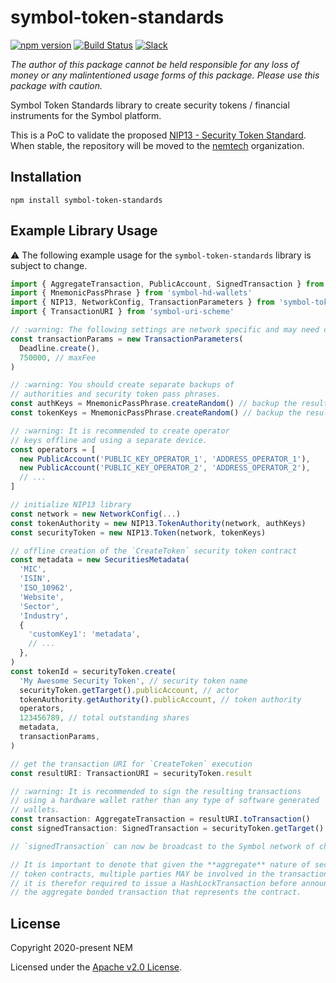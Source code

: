 # symbol-token-standards

[![npm version](https://badge.fury.io/js/symbol-token-standards.svg)](https://badge.fury.io/js/symbol-token-standards)
[![Build Status](https://travis-ci.com/nemgrouplimited/symbol-token-standards.svg?branch=master)](https://travis-ci.com/nemgrouplimited/symbol-token-standards)
[![Slack](https://img.shields.io/badge/chat-on%20slack-green.svg)](https://symbol.slack.com/messages/CB0UU89GS//)

*The author of this package cannot be held responsible for any loss of money or any malintentioned usage forms of this package. Please use this package with caution.*

Symbol Token Standards library to create security tokens / financial instruments for the Symbol platform.

This is a PoC to validate the proposed [NIP13 - Security Token Standard](https://github.com/nemtech/NIP/blob/master/NIPs/nip-0013.md). When stable, the repository will be moved to the [nemtech](https://github.com/nemtech) organization.

## Installation

`npm install symbol-token-standards`

## Example Library Usage

:warning: The following example usage for the `symbol-token-standards` library is subject to change.

```javascript
import { AggregateTransaction, PublicAccount, SignedTransaction } from 'symbol-sdk'
import { MnemonicPassPhrase } from 'symbol-hd-wallets'
import { NIP13, NetworkConfig, TransactionParameters } from 'symbol-token-standards'
import { TransactionURI } from 'symbol-uri-scheme'

// :warning: The following settings are network specific and may need changes
const transactionParams = new TransactionParameters(
  Deadline.create(),
  750000, // maxFee
)

// :warning: You should create separate backups of
// authorities and security token pass phrases.
const authKeys = MnemonicPassPhrase.createRandom() // backup the resulting 24-words safely!
const tokenKeys = MnemonicPassPhrase.createRandom() // backup the resulting 24-words safely!

// :warning: It is recommended to create operator
// keys offline and using a separate device.
const operators = [
  new PublicAccount('PUBLIC_KEY_OPERATOR_1', 'ADDRESS_OPERATOR_1'),
  new PublicAccount('PUBLIC_KEY_OPERATOR_2', 'ADDRESS_OPERATOR_2'),
  // ...
]

// initialize NIP13 library
const network = new NetworkConfig(...)
const tokenAuthority = new NIP13.TokenAuthority(network, authKeys)
const securityToken = new NIP13.Token(network, tokenKeys)

// offline creation of the `CreateToken` security token contract
const metadata = new SecuritiesMetadata(
  'MIC',
  'ISIN',
  'ISO_10962',
  'Website',
  'Sector',
  'Industry',
  {
    'customKey1': 'metadata',
    // ...
  },
)
const tokenId = securityToken.create(
  'My Awesome Security Token', // security token name
  securityToken.getTarget().publicAccount, // actor
  tokenAuthority.getAuthority().publicAccount, // token authority
  operators,
  123456789, // total outstanding shares
  metadata,
  transactionParams,
)

// get the transaction URI for `CreateToken` execution
const resultURI: TransactionURI = securityToken.result

// :warning: It is recommended to sign the resulting transactions
// using a hardware wallet rather than any type of software generated
// wallets.
const transaction: AggregateTransaction = resultURI.toTransaction()
const signedTransaction: SignedTransaction = securityToken.getTarget().sign(transaction, 'networkGenerationHash')

// `signedTransaction` can now be broadcast to the Symbol network of choice.

// It is important to denote that given the **aggregate** nature of security
// token contracts, multiple parties MAY be involved in the transaction and
// it is therefor required to issue a HashLockTransaction before announcing
// the aggregate bonded transaction that represents the contract.
```

## License

Copyright 2020-present NEM

Licensed under the [Apache v2.0 License](LICENSE).

